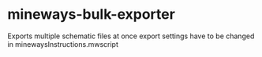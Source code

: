 # mineways-bulk-exporter

Exports multiple schematic files at once
export settings have to be changed in minewaysInstructions.mwscript
